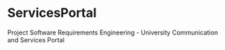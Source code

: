 # ServicesPortal
Project Software Requirements Engineering - University Communication and Services Portal
